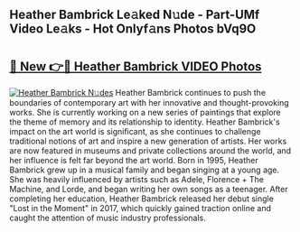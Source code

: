 ## Heather Bambrick Le𝚊ked N𝚞de - Part-UMf Video Le𝚊ks - Hot Onlyf𝚊ns Photos bVq9O

# <h2><a href="http://ab83612.deff.icu/?id=Heather+Bambrick">🔗 New 👉🔴 Heather Bambrick VIDEO Photos</a></h2>

[![Heather Bambrick N𝚞des](https://i.imgur.com/rIISA9y.gif)](http://ab83612.deff.icu/?id=Heather+Bambrick)
Heather Bambrick continues to push the boundaries of contemporary art with her innovative and thought-provoking works. She is currently working on a new series of paintings that explore the theme of memory and its relationship to identity. Heather Bambrick's impact on the art world is significant, as she continues to challenge traditional notions of art and inspire a new generation of artists. Her works are now featured in museums and private collections around the world, and her influence is felt far beyond the art world. Born in 1995, Heather Bambrick grew up in a musical family and began singing at a young age. She was heavily influenced by artists such as Adele, Florence + The Machine, and Lorde, and began writing her own songs as a teenager. After completing her education, Heather Bambrick released her debut single "Lost in the Moment" in 2017, which quickly gained traction online and caught the attention of music industry professionals.
